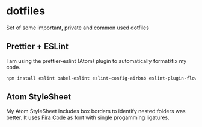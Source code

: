 # dotfiles
Set of some important, private and common used dotfiles

## Prettier + ESLint
I am using the prettier-eslint (Atom) plugin to automatically format/fix my code.

```sh
npm install eslint babel-eslint eslint-config-airbnb eslint-plugin-flowtype eslint-plugin-import eslint-plugin-jsx-a11y eslint-plugin-react
```
## Atom StyleSheet
My Atom StyleSheet includes box borders to identify nested folders was better. It uses [Fira Code](https://github.com/tonsky/FiraCode) as font with single progamming ligatures.
